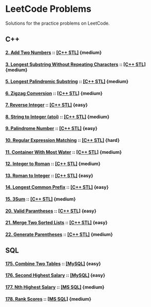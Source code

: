 # LeetCode Problems
Solutions for the practice problems on LeetCode.

## C++

#### [2. Add Two Numbers](https://leetcode.com/problems/add-two-numbers/) :: [[C++ STL]](002.Add-Two-Numbers.STL) {medium}

#### [3. Longest Substring Without Repeating Characters](https://leetcode.com/problems/longest-substring-without-repeating-characters/) :: [[C++ STL]](003.Longest-Substring.STL) {medium}

#### [5. Longest Palindromic Substring](https://leetcode.com/problems/longest-palindromic-substring/) :: [[C++ STL]](005.Longest-Palindromic-Substring.STL) {medium}

#### [6. Zigzag Conversion](https://leetcode.com/problems/zigzag-conversion/) :: [[C++ STL]](006.Zigzag-Conversion.STL) {medium}

#### [7. Reverse Integer](https://leetcode.com/problems/reverse-integer/) :: [[C++ STL]](007.Reverse-Integer.STL) {easy}

#### [8. String to Integer (atoi)](https://leetcode.com/problems/string-to-integer-atoi/) :: [[C++ STL]](008.String-to-Integer.STL) {medium}	

#### [9. Palindrome Number](https://leetcode.com/problems/palindrome-number/) :: [[C++ STL]](009.Palindrome-Number.STL) {easy}

#### [10. Regular Expression Matching](https://leetcode.com/problems/regular-expression-matching/) :: [[C++ STL]](010.Regular-Expression-Matching.STL) {hard}

#### [11. Container With Most Water](https://leetcode.com/problems/container-with-most-water/) :: [[C++ STL]](011.Container-With-Most-Water.STL) {medium}

#### [12. Integer to Roman](https://leetcode.com/problems/integer-to-roman/) :: [[C++ STL]](012.Integer-to-Roman.STL) {medium}

#### [13. Roman to Integer](https://leetcode.com/problems/roman-to-integer/) :: [[C++ STL]](013.Roman-to-Integer.STL) {easy}

#### [14. Longest Common Prefix](https://leetcode.com/problems/longest-common-prefix/) :: [[C++ STL]](014.Longest-Common-Prefix.STL) {easy}

#### [15. 3Sum](https://leetcode.com/problems/3sum/) :: [[C++ STL]](015.3Sum.STL) {medium}

#### [20. Valid Parantheses](https://leetcode.com/problems/valid-parentheses/) :: [[C++ STL]](020.Valid-Parantheses.STL) {easy}

#### [21. Merge Two Sorted Lists](https://leetcode.com/problems/merge-two-sorted-lists/) :: [[C++ STL]](021.Merge-Two-Sorted-Lists.STL) {easy}

#### [22. Generate Parentheses](https://leetcode.com/problems/generate-parentheses/) :: [[C++ STL]](022.Generate-Parentheses.STL) {medium}

## SQL

#### [175. Combine Two Tables](https://leetcode.com/problems/combine-two-tables) :: [[MySQL]](sql/175.Combine-Two-Tables.SQL) {easy}

#### [176. Second Highest Salary](https://leetcode.com/problems/second-highest-salary/) :: [[MySQL]](sql/176.Second-Highest-Salary.SQL) {easy}

#### [177. Nth Highest Salary](https://leetcode.com/problems/nth-highest-salary/) :: [[MS SQL]](sql/177.Nth-Highest-Salary.SQL) {medium}

#### [178. Rank Scores](https://leetcode.com/problems/rank-scores/) :: [[MS SQL]](178.Rank-Scores.SQL) {medium}
